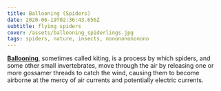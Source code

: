 ```yaml
---
title: Ballooning (Spiders)
date: 2020-06-19T02:36:43.656Z
subtitle: flying spiders
cover: /assets/ballooning_spiderlings.jpg
tags: spiders, nature, insects, nonononononono
---
```

**[Ballooning](https://en.wikipedia.org/wiki/Ballooning_(spider))**, sometimes called kiting, is a process by which spiders, and some other small invertebrates, move through the air by releasing one or more gossamer threads to catch the wind, causing them to become airborne at the mercy of air currents and potentially electric currents.
